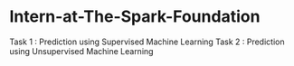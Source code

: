 # Intern-at-The-Spark-Foundation
Task 1 : Prediction using Supervised Machine Learning
Task 2 : Prediction using Unsupervised Machine Learning
